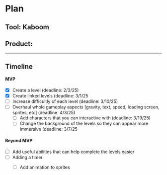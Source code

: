 # Plan

## Tool: Kaboom
## Product:

---

## Timeline


#### MVP

- [x] Create a level (deadline: 2/3/25)
- [x] Create linked levels (deadline: 3/1/25
- [ ] Increase difficultly of each level (deadline: 3/10/25)
- [ ] Overhaul whole gameplay aspects [gravity, text, speed, loading screen, sprites, etc] (deadline: 4/3/25)
  - [ ] Add characters that you can interactive with (deadline: 3/19/25)
  - [ ] Change the background of the levels so they can appear more immersive (deadline: 3/7/25

#### Beyond MVP

- [ ] Add useful abilities that can help complete the levels easier
- [ ] Adding a timer
  - [ ] Add animation to sprites


<!-- EXAMPLE

## Tool: APIs
## Product: Green Glass Door riddle app

## Timeline

### MVP

- [ ] Front-end
  - [x] Webpage to collect input from user (deadline: 4/15)
  - [ ] Webpage to display "yes, but a ___ can't" or "no, but a ___ can" (deadline: 5/1)
- [x] Back-end
  - [x] Use regex to test whether or not the word can go through the GGD (deadline: 3/1)
  - [x] Use the Twinword API to find related words (deadline: 3/15)
    - [ ] Iterate through the words until an opposite example can be found (deadline: 4/1)

#### Beyond MVP

- [ ] Use another API to make sure the opposite example is a noun
- [ ] Automate notification of API limit to make sure I don’t exceed free quota
- [ ] A multiple choice quizzer that will test the user’s knowledge of the solution

-->





<!-- DO NOT USE THIS YET

| Name | Glows | Grows |
| -------- | ------- | ------- |
|   |   |
|   |   |
|   |   |
|   |   |
|   |   |
|   |   |

-->
